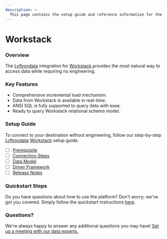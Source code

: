 ```yaml
---
description: >-
  This page contains the setup guide and reference information for the Workstack source connector.
---
```


# Workstack

### Overview

The [Lyftrondata](https://www.lyftrondata.com/) integration for [Workstack](https://www.lyftrondata.com/integration/workstack/)[ ](https://www.lyftrondata.com/integration/workstack/)provides the most natural way to access data while requiring no engineering.

### Key Features

* Comprehensive incremental load mechanism.
* Data from Workstack is available in real-time.&#x20;
* ANSI SQL is fully supported to query data with ease.
* Ready to query Workstack relational schema model.

### Setup Guide

To connect to your destination without engineering, follow our step-by-step [Lyftrondata](https://www.lyftrondata.com/)  [Workstack](https://www.lyftrondata.com/integration/workstack/) setup guide.

* [ ] [Prerequisite](../../business-analytics/workstack/prerequisite.md)
* [ ] [Connection Steps](../../business-analytics/workstack/connection-steps.md)
* [ ] [Data Model](../../business-analytics/workstack/data-model/)
* [ ] [Driver Framework](../../business-analytics/workstack/driver-framework/)
* [ ] [Release Notes](../../business-analytics/workstack/release-notes.md)

### Quickstart Steps

Do you have questions about how to use the platform? Don't worry; we've got you covered. Simply follow the quickstart instructions [here](../../../quickstart-steps.md).

### Questions? <a href="#questions" id="questions"></a>

We're always happy to answer any additional questions you may have! [Set up a meeting with our data experts.](https://www.lyftrondata.com/book-a-meeting/)

